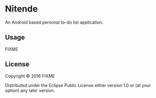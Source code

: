 # Nitende

An Android based personal to-do list application.

## Usage

FIXME

## License

Copyright © 2016 FIXME

Distributed under the Eclipse Public License either version 1.0 or (at
your option) any later version.

